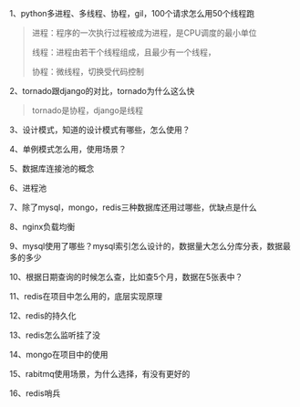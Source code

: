 1、python多进程、多线程、协程，gil，100个请求怎么用50个线程跑

>进程：程序的一次执行过程被成为进程，是CPU调度的最小单位
>
>线程：进程由若干个线程组成，且最少有一个线程，
>
>协程：微线程，切换受代码控制

2、tornado跟django的对比，tornado为什么这么快

>tornado是协程，django是线程

3、设计模式，知道的设计模式有哪些，怎么使用？

4、单例模式怎么用，使用场景？

5、数据库连接池的概念

6、进程池

7、除了mysql，mongo，redis三种数据库还用过哪些，优缺点是什么

8、nginx负载均衡

9、mysql使用了哪些？mysql索引怎么设计的，数据量大怎么分库分表，数据最多的多少

10、根据日期查询的时候怎么查，比如查5个月，数据在5张表中？

11、redis在项目中怎么用的，底层实现原理

12、redis的持久化

13、redis怎么监听挂了没

14、mongo在项目中的使用

15、rabitmq使用场景，为什么选择，有没有更好的

16、redis哨兵





